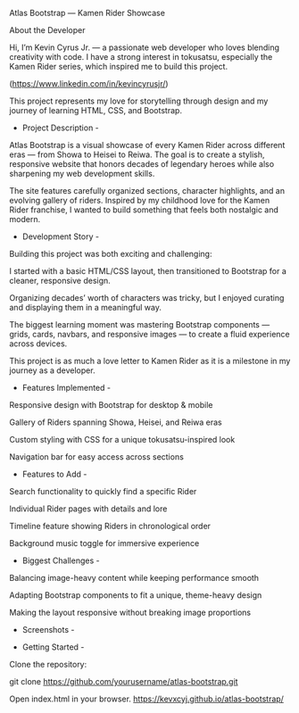 Atlas Bootstrap — Kamen Rider Showcase

About the Developer

Hi, I’m Kevin Cyrus Jr. — a passionate web developer who loves blending creativity with code. I have a strong interest in tokusatsu, especially the Kamen Rider series, which inspired me to build this project.

(https://www.linkedin.com/in/kevincyrusjr/)


This project represents my love for storytelling through design and my journey of learning HTML, CSS, and Bootstrap.

- Project Description -

Atlas Bootstrap is a visual showcase of every Kamen Rider across different eras — from Showa to Heisei to Reiwa. The goal is to create a stylish, responsive website that honors decades of legendary heroes while also sharpening my web development skills.

The site features carefully organized sections, character highlights, and an evolving gallery of riders. Inspired by my childhood love for the Kamen Rider franchise, I wanted to build something that feels both nostalgic and modern.

- Development Story -

Building this project was both exciting and challenging:

I started with a basic HTML/CSS layout, then transitioned to Bootstrap for a cleaner, responsive design.

Organizing decades’ worth of characters was tricky, but I enjoyed curating and displaying them in a meaningful way.

The biggest learning moment was mastering Bootstrap components — grids, cards, navbars, and responsive images — to create a fluid experience across devices.

This project is as much a love letter to Kamen Rider as it is a milestone in my journey as a developer.

- Features Implemented -

Responsive design with Bootstrap for desktop & mobile

Gallery of Riders spanning Showa, Heisei, and Reiwa eras

Custom styling with CSS for a unique tokusatsu-inspired look

 Navigation bar for easy access across sections

- Features to Add -

Search functionality to quickly find a specific Rider

Individual Rider pages with details and lore

Timeline feature showing Riders in chronological order

Background music toggle for immersive experience

- Biggest Challenges -

Balancing image-heavy content while keeping performance smooth

Adapting Bootstrap components to fit a unique, theme-heavy design

Making the layout responsive without breaking image proportions

- Screenshots -

- Getting Started -

Clone the repository:

git clone https://github.com/yourusername/atlas-bootstrap.git


Open index.html in your browser.
https://kevxcyj.github.io/atlas-bootstrap/

